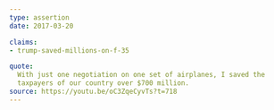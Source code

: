 ```yaml
---
type: assertion
date: 2017-03-20

claims:
- trump-saved-millions-on-f-35

quote:
  With just one negotiation on one set of airplanes, I saved the
  taxpayers of our country over $700 million.
source: https://youtu.be/oC3ZqeCyvTs?t=718
---
```

